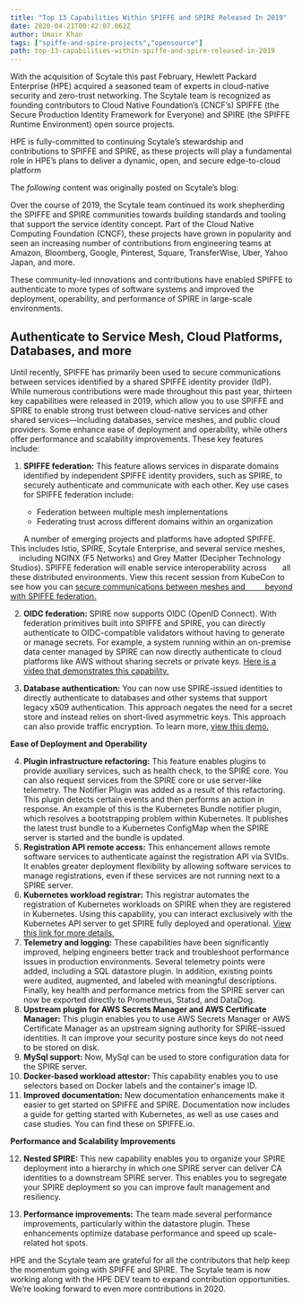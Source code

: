 ```yaml
---
title: "Top 13 Capabilities Within SPIFFE and SPIRE Released In 2019"
date: 2020-04-21T00:42:07.062Z
author: Umair Khan 
tags: ["spiffe-and-spire-projects","opensource"]
path: top-13-capabilities-within-spiffe-and-spire-released-in-2019
---
```

With the acquisition of Scytale this past February, Hewlett Packard Enterprise (HPE) acquired a seasoned team of experts in cloud-native security and zero-trust networking. The Scytale team is recognized as founding contributors to Cloud Native Foundation’s (CNCF’s) SPIFFE (the Secure Production Identity Framework for Everyone) and SPIRE (the SPIFFE Runtime Environment) open source projects. 

HPE is fully-committed to continuing Scytale’s stewardship and contributions to SPIFFE and SPIRE, as these projects will play a fundamental role in HPE’s plans to deliver a dynamic, open, and secure edge-to-cloud platform

The *following* content was originally posted on Scytale’s blog:

Over the course of 2019, the Scytale team continued its work shepherding the SPIFFE and SPIRE communities towards building standards and tooling that support the service identity concept. Part of the Cloud Native Computing Foundation (CNCF), these projects have grown in popularity and seen an increasing number of contributions from engineering teams at Amazon, Bloomberg, Google, Pinterest, Square, TransferWise, Uber, Yahoo Japan, and more. 

These community-led innovations and contributions have enabled SPIFFE to authenticate to more types of software systems and improved the deployment, operability, and performance of SPIRE in large-scale environments.  

## Authenticate to Service Mesh, Cloud Platforms, Databases, and more

Until recently, SPIFFE has primarily been used to secure communications between services identified by a shared SPIFFE identity provider (IdP). While numerous contributions were made throughout this past year, thirteen key capabilities were released in 2019, which allow you to use SPIFFE and SPIRE to enable strong trust between cloud-native services and other shared services—including databases, service meshes, and public cloud providers. Some enhance ease of deployment and operability, while others offer performance and scalability improvements. These key features include: 

1. __SPIFFE federation:__ This feature allows services in disparate domains identified by independent SPIFFE identity providers, such as SPIRE, to securely authenticate and communicate with each other.  Key use cases for SPIFFE federation include: 

    * Federation between multiple mesh implementations 
    * Federating trust across different domains within an organization

&nbsp; &nbsp; &nbsp; A number of emerging projects and platforms have adopted SPIFFE. This includes Istio, SPIRE, Scytale Enterprise, and several service meshes,  &nbsp; &nbsp; &nbsp; including NGINX (F5 Networks) and Grey Matter (Decipher Technology Studios). SPIFFE federation will enable service interoperability across &nbsp; &nbsp; &nbsp; all these distributed environments.  View this recent session from KubeCon to see how you can [secure communications between meshes and &nbsp; &nbsp; &nbsp; &nbsp; beyond with SPIFFE federation.](https://www.youtube.com/watch?v=cx_NnvbsCP4)

2. __OIDC federation:__ SPIRE now supports OIDC (OpenID Connect). With federation primitives built into SPIFFE and SPIRE, you can directly authenticate to OIDC-compatible validators without having to generate or manage secrets. For example, a system running within an on-premise data center managed by SPIRE can now directly authenticate to cloud platforms like AWS without sharing secrets or private keys. [Here is a video that demonstrates this capability.](https://www.youtube.com/watch?v=db_3LefoG9k&feature=youtu.be)

3. __Database authentication:__ You can now use SPIRE-issued identities to directly authenticate to databases and other systems that support legacy x509 authentication. This approach negates the need for a secret store and instead relies on short-lived asymmetric keys. This approach can also provide traffic encryption. To learn more, [view this demo.](https://www.youtube.com/watch?v=YFll-3jgFrU&feature=youtu.be)

__Ease of Deployment and Operability__

4. __Plugin infrastructure refactoring:__ This feature enables plugins to provide auxiliary services, such as health check, to the SPIRE core. You can also request services from the SPIRE core or use server-like telemetry. The Notifier Plugin was added as a result of this refactoring. This plugin detects certain events and then performs an action in response.  An example of this is the Kubernetes Bundle notifier plugin, which resolves a bootstrapping problem within Kubernetes. It publishes the latest trust bundle to a Kubernetes ConfigMap when the SPIRE server is started and the bundle is updated. 
5. __Registration API remote access:__ This enhancement allows remote software services to authenticate against the registration API via SVIDs. It enables greater deployment flexibility by allowing software services to manage registrations, even if these services are not running next to a SPIRE server.
6. __Kubernetes workload registrar:__ This registrar automates the registration of Kubernetes workloads on SPIRE when they are registered in Kubernetes. Using this capability, you can interact exclusively with the Kubernetes API server to get SPIRE fully deployed and operational. [View this link for more details.](https://github.com/spiffe/spire/tree/master/support/k8s/k8s-workload-registrar)
7. __Telemetry and logging:__ These capabilities have been significantly improved, helping engineers better track and troubleshoot performance issues in production environments. Several telemetry points were added, including a SQL datastore plugin. In addition, existing points were audited, augmented, and labeled with meaningful descriptions.  Finally, key health and performance metrics from the SPIRE server can now be exported directly to Prometheus, Statsd, and DataDog.
8. __Upstream plugin for AWS Secrets Manager and AWS Certificate Manager:__ This plugin enables you to use AWS Secrets Manager or AWS Certificate Manager as an upstream signing authority for SPIRE-issued identities. It can improve your security posture since keys do not need to be stored on disk. 
9. __MySql support:__ Now, MySql can be used to store configuration data for the SPIRE server.
10. __Docker-based workload attestor:__ This capability enables you to use selectors based on Docker labels and the container's image ID.
11. __Improved documentation:__ New documentation enhancements make it easier to get started on SPIFFE and SPIRE. Documentation now includes a guide for getting started with Kubernetes, as well as use cases and case studies. You can find these on SPIFFE.io. 

__Performance and Scalability Improvements__

12. __Nested SPIRE:__ This new capability enables you to organize your SPIRE deployment into a hierarchy in which one SPIRE server can deliver CA identities to a downstream SPIRE server. This enables you to segregate your SPIRE deployment so you can improve fault management and resiliency. 

13. __Performance improvements:__ The team made several performance improvements, particularly within the datastore plugin. These enhancements optimize database performance and speed up scale-related hot spots. 

HPE and the Scytale team are grateful for all the contributors that help keep the momentum going with SPIFFE and SPIRE. The Scytale team is now working along with the HPE DEV team to expand contribution opportunities. We’re looking forward to even more contributions in 2020. 




